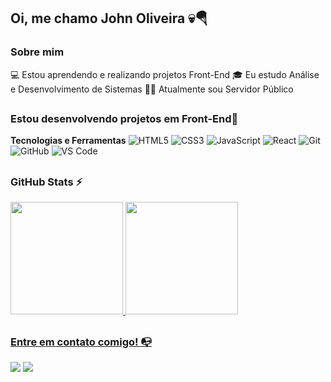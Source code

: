 ## Oi, me chamo John Oliveira 💀🪂

### Sobre mim
💻 Estou aprendendo e realizando projetos Front-End
🎓 Eu estudo Análise e Desenvolvimento de Sistemas
👩‍💻 Atualmente sou Servidor Público

##

### Estou desenvolvendo projetos em Front-End🔧

**Tecnologias e Ferramentas**
![HTML5](https://img.shields.io/badge/html5-%23E34F26.svg?style=for-the-badge&logo=html5&logoColor=white)
![CSS3](https://img.shields.io/badge/css3-%231572B6.svg?style=for-the-badge&logo=css3&logoColor=white)
![JavaScript](https://img.shields.io/badge/javascript-%23323330.svg?style=for-the-badge&logo=javascript&logoColor=%23F7DF1E)
![React](https://img.shields.io/badge/react-%2320232a.svg?style=for-the-badge&logo=react&logoColor=%2361DAFB)
![Git](https://img.shields.io/badge/git-%23F05033.svg?style=for-the-badge&logo=git&logoColor=white)
![GitHub](https://img.shields.io/badge/github-%23121011.svg?style=for-the-badge&logo=github&logoColor=white)
![VS Code](https://img.shields.io/badge/VS%20Code-0078d7.svg?style=for-the-badge&logo=visual-studio-code&logoColor=white)

##

### GitHub Stats ⚡
<div>
<a href="https://github.com/oliveirajohn90">
<img height="180em" src="https://github-readme-stats.vercel.app/api/top-langs/?username=oliveirajohn90&layout=compact&langs_count=7&theme=dracula"/>
<img height="180em" src="https://github-readme-stats.vercel.app/api?username=oliveirajohn90&show_icons=true&theme=dracula&include_all_commits=true&count_private=true"/>
</div>

##

### Entre em contato comigo! 📭
<div>
<a href="https://instagram.com/john_0liveir4" target="_blank"><img src="https://img.shields.io/badge/-Instagram-%23E4405F?style=for-the-badge&logo=instagram&logoColor=white" target="_blank"></a>
<a href="https://www.linkedin.com/in/johnoliveira" target="_blank"><img src="https://img.shields.io/badge/-LinkedIn-%230077B5?style=for-the-badge&logo=linkedin&logoColor=white" target="_blank"></a>   
</div>

<!---
oliveirajohn90/oliveirajohn90 is a ✨ special ✨ repository because its `README.md` (this file) appears on your GitHub profile.
You can click the Preview link to take a look at your changes.
--->
